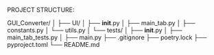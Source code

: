 PROJECT STRUCTURE:

GUI_Converter/
│
├── UI/
│   ├── __init__.py
│   ├── main_tab.py
│   ├── constants.py
│   └──  utils.py
│
└── tests/
│   ├── __init__.py
│   ├── main_tab_tests.py
│
├── main.py
├── .gitignore
├── poetry.lock
├── pyproject.toml
└── README.md
